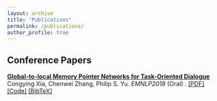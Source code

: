```yaml
---
layout: archive
title: "Publications"
permalink: /publications/
author_profile: true
---
```


## Conference Papers

<b>[Global-to-local Memory Pointer Networks for Task-Oriented Dialogue](/publications/nips18)</b> <br>
Congying Xia, Chenwei Zhang, Philip S. Yu. <i>EMNLP2018</i> (Oral) . 
[[PDF]](https://arxiv.org/pdf/1809.00385.pdf) [[Code]](https://github.com/congyingxia/ZeroShotCapsule) [[BibTeX]](/publications/emnlp18)
